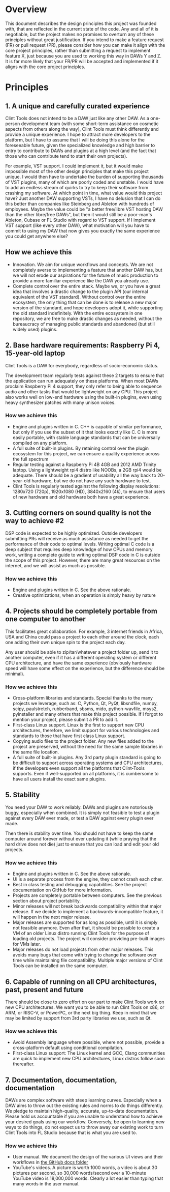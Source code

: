 # Overview
This document describes the design principles this project was founded with,
that are reflected in the current state of the code.  Any and all of it is
negotiable, but the project makes no promises to overturn any of these
principles without great justification.  If you intend to make a feature
request (FR) or pull request (PR), please consider how you can make it align
with the core project principles, rather than submitting a request to
implement feature X, just because you are used to working this way in DAWs
Y and Z.  It is far more likely that your FR/PR will be accepted and
implemented if it aligns with the core project principles.

# Principles
## 1. A unique and carefully curated experience
Clint Tools does not intend to be a DAW just like any other DAW.
As a one-person
development team (with some short-term assistance on cosmetic aspects from
others along the way), Clint Tools must think differently and provide a unique
experience.
I hope to attract more developers to the platform, but I have
to assume that I will be doing this alone for the foreseeable future, given
the specialized knowledge and high barrier to entry to contribute to DAWs
and plugins at a high level (and the fact that those who can contribute tend
to start their own projects).

For example, VST support.
I could implement it, but it would make impossible
most of the other design principles that make this project unique.
I would
then have to undertake the burden of supporting thousands of VST plugins, many
of which are poorly coded and unstable.
I would have to add an endless stream
of quirks to try to keep their software from crashing my software.
At which
point in time, what value would this project have?
Just another DAW supporting
VSTs, I have no delusion that I can do this better than companies like
Steinberg and Ableton with hundreds of employees.
Maybe the value could be "a
better free/libre VST hosting DAW than the other libre/free DAWs", but then it
would still be a poor-man's Ableton, Cubase or FL Studio with regard to VST
support.
If I implement VST support (like every other DAW), what motivation
will you have to commit to using my DAW that now gives you exactly the same
experience you could get anywhere else?

## How we achieve this
- Innovation.  We aim for unique workflows and concepts.  We are not
  completely averse to implementing a feature that another DAW has, but we
  will not erode our aspirations for the future of music production to
  provide a more familiar experience like the DAW you already use.
- Complete control over the entire stack.  Maybe we, or you have a great
  idea that involves a drastic change to the plugin API (our internal
  equivalent of the VST standard).  Without control over the entire ecosystem,
  the only thing that can be done is to release a new major version of the
  standard, and hope developers adopt it, while supporting the old standard
  indefinitely.  With the entire ecosystem in one repository, we are free
  to make drastic changes as needed, without the bureaucracy of managing
  public standards and abandoned (but still widely used) plugins.

## 2. Base hardware requirements: Raspberry Pi 4, 15-year-old laptop
Clint Tools is a DAW for everybody, regardless of socio-economic status.

The development team regularly tests against these 2 targets to ensure that
the application can run adequately on these platforms.  When most DAWs
proclaim Raspberry Pi 4 support, they only refer to being able to sequence
audio and other tasks that would be lightweight on any CPU.  This project
also works well on low-end hardware using the built-in plugins, even using
heavy synthesizer patches with many unison voices.

### How we achieve this
- Engine and plugins written in C. C++ is capable of similar performance, but
  only if you use the subset of it that looks exactly like C. C is more
  easily portable, with stable language standards that can be universally
  compiled on any platform.
- A full suite of built-in plugins.  By retaining control over the plugin
  ecosystem for this project, we can ensure a quality experience across the
  full spectrum
- Regular testing against a Raspberry Pi 4B 4GB and 2012 AMD Trinity laptop.
  Using a lightweight rpi4 distro like NOOBs, a 2GB rpi4 would be adequate.
  There should be a gradient of usability all the way back to 20-year-old
  hardware, but we do not have any such hardware to test.
- Clint Tools is regularly tested against the following display resolutions:
  1280x720 (720p), 1920x1080 (HD), 3840x2160 (4k), to ensure that users of new
  hardware and old hardware both have a great experience.

## 3. Cutting corners on sound quality is not the way to achieve #2
DSP code is expected to be highly optimized.  Outside developers submitting
PRs will receive as much assistance as needed to get the performance of their
code to optimal levels.  Writing optimal C code is a deep subject that
requires deep knowledge of how CPUs and memory work, writing a complete guide
to writing optimal DSP code in C is outside the scope of this project.
However, there are many great resources on the internet, and we will assist
as much as possible.

### How we achieve this
- Engine and plugins written in C. See the above rationale.
- Creative optimizations, when an operation is simply heavy by nature

## 4. Projects should be completely portable from one computer to another
This facilitates great collaboration.  For example, 3 internet friends in
Africa, USA and China could pass a project to each other around the clock,
each one adding their own unique spin to the project each day.

Any user should be able to zip/tar/whatever a project folder up, send it
to another computer, even if it has a different operating system or different
CPU architecture, and have the same experience (obviously hardware speed will
have some effect on the experience, but the difference should be minimal).

### How we achieve this
- Cross-platform libraries and standards.
  Special thanks to the many
  projects we leverage, such as: C, Python, Qt, PyQt, libsndfile, numpy,
  scipy, paulstretch, rubberband, sbsms, mido, python-wavfile, msys2,
  pyinstaller and many others that make this project possible.
  If I forgot
  to mention your project, please submit a PR to add it.
- First-class Linux support.  Linux is the first to support new CPU
  architectures, therefore, we limit support for various technologies and
  standards to those that have first class Linux support.
- Copying audio files to the project folder.  Any new files added to the
  project are preserved, without the need for the same sample libraries in
  the same file location.
- A full suite of built-in plugins.  Any 3rd party plugin standard is going
  to be difficult to support across operating systems and CPU architectures,
  if the developers even support all the platforms that Clint-Tools supports.
  Even if well-supported on all platforms, it is cumbersome to have all users
  install the exact same plugins.

## 5. Stability
You need your DAW to work reliably.  DAWs and plugins are notoriously buggy,
especially when combined.  It is simply not feasible to test a plugin against
every DAW ever made, or test a DAW against every plugin ever made.

Then there is stability over time.  You should not have to keep the same
computer around forever without ever updating it (while praying that the hard
drive does not die) just to ensure that you can load and edit your old
projects.

### How we achieve this
- Engine and plugins written in C. See the above rationale.
- UI is a separate process from the engine, they cannot crash each other.
- Best in class testing and debugging capabilities. See the project
  documentation on GitHub for more information.
- Projects are completely portable between computers.  See the previous
  section about project portability.
- Minor releases will not break backwards compatibility within that major
  release.  If we decide to implement a backwards-incompatible feature, it
  will happen in the next major release.
- Major releases are supported for as long as possible, until it is simply
  not feasible anymore.  Even after that, it should be possible to create
  a VM of an older Linux distro running Clint Tools for the purpose of loading
  old projects.  The project will consider providing pre-built images for VMs
  later.
- Major releases do not load projects from other major releases.  This avoids
  many bugs that come with trying to change the software over time while
  maintaining file compatibility.  Multiple major versions of Clint Tools can
  be installed on the same computer.

## 6. Capable of running on all CPU architectures, past, present and future
There should be close to zero effort on our part to make Clint Tools work on
new CPU architectures.
We want you to be able to run Clint Tools on x86, or
ARM, or RISC-V, or PowerPC, or the next big thing.
Keep in mind that we
may be limited by support from 3rd party libraries we use, such as Qt.

### How we achieve this
- Avoid Assembly language where possible, where not possible, provide a
  cross-platform default using conditional compilation.
- First-class Linux support: The Linux kernel and GCC, Clang communities
  are quick to implement new CPU architectures, Linux distros follow soon
  thereafter.

## 7. Documentation, documentation, documentation
DAWs are complex software with steep learning curves.  Especially when a DAW
aims to throw out the existing rules and norms to do things differently.
We pledge to maintain high-quality, accurate, up-to-date documentation.
Please hold us accountable if you are unable to understand how to achieve
your desired goals using our workflow.  Conversely, be open to learning new
ways to do things, do not expect us to throw away our existing work to turn
Clint Tools into FL Studio because that is what you are used to.

### How we achieve this
- User manual.  We document the design of the various UI views and their
  workflows in
  [the GitHub docs folder](https://github.com/clinttoolsaudio/clinttools/docs)
- YouTube's videos.
  A picture is worth 1000 words, a video is about 30 pictures
  per second, so 30,000 words/second over a 10-minute YouTube video is
  18,000,000 words.
  Clearly a lot easier than typing that many words in the
  user manual.

